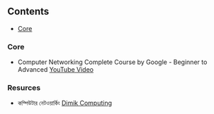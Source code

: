 ## Contents

* [Core](#core)

### Core
* Computer Networking Complete Course by Google - Beginner to Advanced [YouTube Video](https://youtu.be/QKfk7YFILws)


### Resurces
* কম্পিউটার নেটওয়ার্কিং [Dimik Computing](https://dimikcomputing.com/course/computer-networking-01-online-course/)
